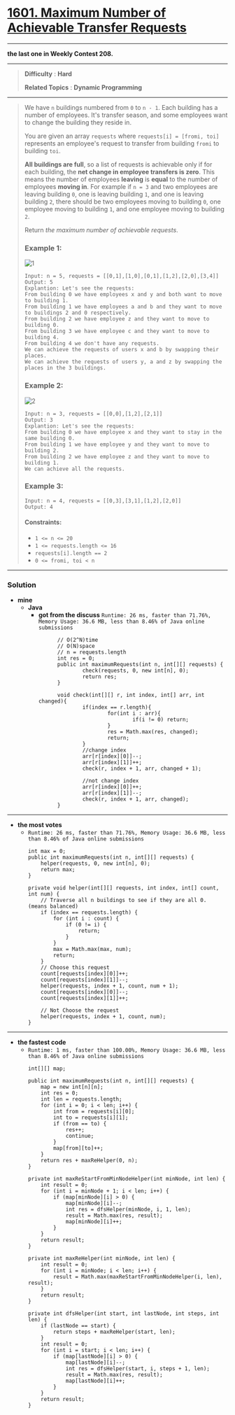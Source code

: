# [1601. Maximum Number of Achievable Transfer Requests](https://leetcode.com/problems/maximum-number-of-achievable-transfer-requests/)
---

**the last one in Weekly Contest 208.**

---

> **Difficulty** : **Hard**
>
> **Related Topics** : **Dynamic Programming**

---

> We have `n` buildings numbered from `0` to `n - 1`. Each building has a number of employees.
> It's transfer season, and some employees want to change the building they reside in.
>
> You are given an array `requests` where `requests[i] = [fromi, toi]` represents an employee's request to transfer from building `fromi` to building `toi`.
>
> **All buildings are full**, so a list of requests is achievable only if for each building, the **net change in employee transfers is zero**.
> This means the number of employees **leaving** is **equal** to the number of employees **moving in**.
> For example if `n = 3` and two employees are leaving building `0`, one is leaving building `1`, and one is leaving building `2`,
> there should be two employees moving to building `0`, one employee moving to building `1`, and one employee moving to building `2`.
>
> Return *the maximum number of achievable requests*.
>
>
>
> ### Example 1:
> ![1](https://assets.leetcode.com/uploads/2020/09/10/move1.jpg)
> ```
> Input: n = 5, requests = [[0,1],[1,0],[0,1],[1,2],[2,0],[3,4]]
> Output: 5
> Explantion: Let's see the requests:
> From building 0 we have employees x and y and both want to move to building 1.
> From building 1 we have employees a and b and they want to move to buildings 2 and 0 respectively.
> From building 2 we have employee z and they want to move to building 0.
> From building 3 we have employee c and they want to move to building 4.
> From building 4 we don't have any requests.
> We can achieve the requests of users x and b by swapping their places.
> We can achieve the requests of users y, a and z by swapping the places in the 3 buildings.
> ```
>
> ### Example 2:
> ![2](https://assets.leetcode.com/uploads/2020/09/10/move2.jpg)
> ```
> Input: n = 3, requests = [[0,0],[1,2],[2,1]]
> Output: 3
> Explantion: Let's see the requests:
> From building 0 we have employee x and they want to stay in the same building 0.
> From building 1 we have employee y and they want to move to building 2.
> From building 2 we have employee z and they want to move to building 1.
> We can achieve all the requests.
> ```
>
> ### Example 3:
> ```
> Input: n = 4, requests = [[0,3],[3,1],[1,2],[2,0]]
> Output: 4
> ```
>
> #### Constraints:
> * `1 <= n <= 20`
> * `1 <= requests.length <= 16`
> * `requests[i].length == 2`
> * `0 <= fromi, toi < n`

---


### Solution
* **mine**
  * **Java**
    * **got from the discuss** `Runtime: 26 ms, faster than 71.76%, Memory Usage: 36.6 MB, less than 8.46% of Java online submissions`
      ```
			// O(2^N)time
			// O(N)space
			// n = requests.length
			int res = 0;
			public int maximumRequests(int n, int[][] requests) {
					check(requests, 0, new int[n], 0);
					return res;
			}

			void check(int[][] r, int index, int[] arr, int changed){
					if(index == r.length){
							for(int i : arr){
									if(i != 0) return;
							}
							res = Math.max(res, changed);
							return;
					}
					//change index
					arr[r[index][0]]--;
					arr[r[index][1]]++;
					check(r, index + 1, arr, changed + 1);

					//not change index
					arr[r[index][0]]++;
					arr[r[index][1]]--;
					check(r, index + 1, arr, changed);
			}
      ```

---



* **the most votes**
  * `Runtime: 26 ms, faster than 71.76%, Memory Usage: 36.6 MB, less than 8.46% of Java online submissions`
    ```
    int max = 0;
    public int maximumRequests(int n, int[][] requests) {
        helper(requests, 0, new int[n], 0);
        return max;
    }

    private void helper(int[][] requests, int index, int[] count, int num) {
        // Traverse all n buildings to see if they are all 0. (means balanced)
        if (index == requests.length) {
            for (int i : count) {
                if (0 != i) {
                    return;
                }
            }
            max = Math.max(max, num);
            return;
        }
		// Choose this request
        count[requests[index][0]]++;
        count[requests[index][1]]--;
        helper(requests, index + 1, count, num + 1);
        count[requests[index][0]]--;
        count[requests[index][1]]++;

		// Not Choose the request
        helper(requests, index + 1, count, num);
    }
    ```

---

* **the fastest code**
  * `Runtime: 1 ms, faster than 100.00%, Memory Usage: 36.6 MB, less than 8.46% of Java online submissions`
    ```
    int[][] map;

    public int maximumRequests(int n, int[][] requests) {
        map = new int[n][n];
        int res = 0;
        int len = requests.length;
        for (int i = 0; i < len; i++) {
            int from = requests[i][0];
            int to = requests[i][1];
            if (from == to) {
                res++;
                continue;
            }
            map[from][to]++;
        }
        return res + maxReHelper(0, n);
    }

    private int maxReStartFromMinNodeHelper(int minNode, int len) {
        int result = 0;
        for (int i = minNode + 1; i < len; i++) {
            if (map[minNode][i] > 0) {
                map[minNode][i]--;
                int res = dfsHelper(minNode, i, 1, len);
                result = Math.max(res, result);
                map[minNode][i]++;
            }
        }
        return result;
    }

    private int maxReHelper(int minNode, int len) {
        int result = 0;
        for (int i = minNode; i < len; i++) {
            result = Math.max(maxReStartFromMinNodeHelper(i, len), result);
        }
        return result;
    }

    private int dfsHelper(int start, int lastNode, int steps, int len) {
        if (lastNode == start) {
            return steps + maxReHelper(start, len);
        }
        int result = 0;
        for (int i = start; i < len; i++) {
            if (map[lastNode][i] > 0) {
                map[lastNode][i]--;
                int res = dfsHelper(start, i, steps + 1, len);
                result = Math.max(res, result);
                map[lastNode][i]++;
            }
        }
        return result;
    }
    ```


